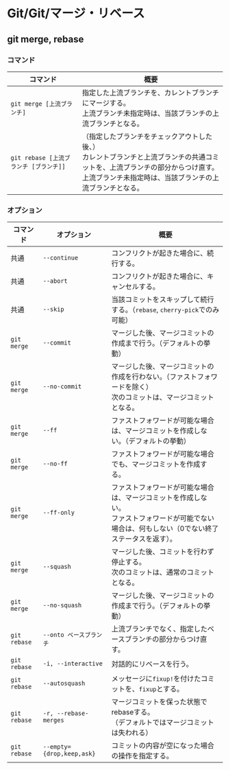 # Git/Git/マージ・リベース

## git merge, rebase

### コマンド

| コマンド                               | 概要                                                         |
| -------------------------------------- | ------------------------------------------------------------ |
| `git merge [上流ブランチ]`             | 指定した上流ブランチを、カレントブランチにマージする。<br />上流ブランチ未指定時は、当該ブランチの上流ブランチとなる。 |
| `git rebase [上流ブランチ [ブランチ]]` | （指定したブランチをチェックアウトした後、）<br />カレントブランチと上流ブランチの共通コミットを、上流ブランチの部分からつけ直す。<br />上流ブランチ未指定時は、当該ブランチの上流ブランチとなる。 |

### オプション

| コマンド     | オプション                | 概要                                                         |
| ------------ | ------------------------- | ------------------------------------------------------------ |
| 共通         | `--continue`              | コンフリクトが起きた場合に、続行する。                       |
| 共通         | `--abort`                 | コンフリクトが起きた場合に、キャンセルする。                 |
| 共通         | `--skip`                  | 当該コミットをスキップして続行する。（`rebase`, `cherry-pick`でのみ可能） |
| `git merge`  | `--commit`                | マージした後、マージコミットの作成まで行う。（デフォルトの挙動） |
| `git merge`  | `--no-commit`             | マージした後、マージコミットの作成を行わない。（ファストフォワードを除く）<br />次のコミットは、マージコミットとなる。 |
| `git merge`  | `--ff`                    | ファストフォワードが可能な場合は、マージコミットを作成しない。（デフォルトの挙動） |
| `git merge`  | `--no-ff`                 | ファストフォワードが可能な場合でも、マージコミットを作成する。 |
| `git merge`  | `--ff-only`               | ファストフォワードが可能な場合は、マージコミットを作成しない。<br />ファストフォワードが可能でない場合は、何もしない（0でない終了ステータスを返す）。 |
| `git merge`  | `--squash`                | マージした後、コミットを行わず停止する。<br />次のコミットは、通常のコミットとなる。 |
| `git merge`  | `--no-squash`             | マージした後、マージコミットの作成まで行う。（デフォルトの挙動） |
| `git rebase` | `--onto ベースブランチ`   | 上流ブランチでなく、指定したベースブランチの部分からつけ直す。 |
| `git rebase` | `-i, --interactive`       | 対話的にリベースを行う。                                     |
| `git rebase` | `--autosquash`            | メッセージに`fixup!`を付けたコミットを、`fixup`とする。      |
| `git rebase` | `-r, --rebase-merges`     | マージコミットを保った状態でrebaseする。<br />（デフォルトではマージコミットは失われる） |
| `git rebase` | `--empty={drop,keep,ask}` | コミットの内容が空になった場合の操作を指定する。             |
